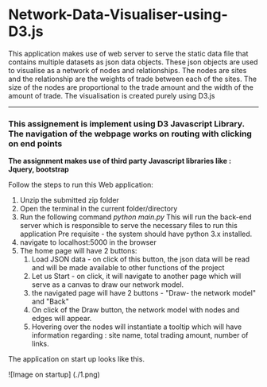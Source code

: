 # Network-Data-Visualiser-using-D3.js



<p>This application makes use of web server to serve the static data file that contains multiple datasets as json data objects. These json objects are used to visualise as a network of nodes and relationships. The nodes are sites and the relationship are the weights of trade between each of the sites. The size of the nodes are proportional to the trade amount and the width of the amount of trade. The visualisation is created purely using D3.js</p>

<hr>

<h3>This assignement is implement using D3 Javascript Library. The navigation of the webpage works on routing with clicking on end points</h3>

<b>The assignment makes use of third party Javascript libraries like : Jquery, bootstrap</b>

Follow the steps to run this Web application:

1.  Unzip the submitted zip folder
2.  Open the terminal in the current folder/directory
3.  Run the following command 
        <i>python main.py</i> 
        This will run the back-end server which is responsible to serve the necessary files to run this application
    Pre requisite - the system should have python 3.x installed.
4.  navigate to localhost:5000 in the browser
5.  The home page will have 2 buttons:
    1. Load JSON data - on click of this button, the json data will be read and will be made available to other functions of the project
    2. Let us Start - on click, it will navigate to another page which will serve as a canvas to draw our network model.
    3. the navigated page will have 2 buttons - "Draw- the network model" and "Back"
    4. On click of the Draw button, the network model with nodes and edges will appear.
    5. Hovering over the nodes will instantiate a tooltip which will have information regarding : site name, total trading amount, number of links.

The application on start up looks like this.

![Image on startup]
(./1.png)
